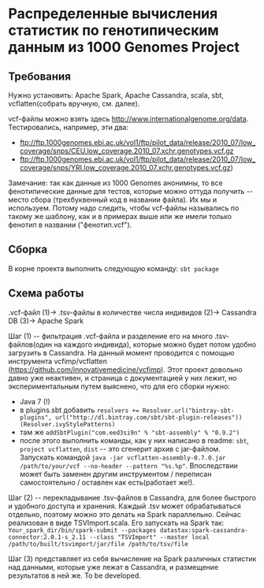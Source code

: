 # Распределенные вычисления статистик по генотипическим данным из 1000 Genomes Project

## Требования
Нужно установить: Apache Spark, Apache Cassandra, scala, sbt, vcflatten(собрать вручную, см. далее).

vcf-файлы можно взять здесь http://www.internationalgenome.org/data. Тестировались, например, эти два:
- ftp://ftp.1000genomes.ebi.ac.uk/vol1/ftp/pilot_data/release/2010_07/low_coverage/snps/CEU.low_coverage.2010_07.xchr.genotypes.vcf.gz
- ftp://ftp.1000genomes.ebi.ac.uk/vol1/ftp/pilot_data/release/2010_07/low_coverage/snps/YRI.low_coverage.2010_07.xchr.genotypes.vcf.gz)

Замечание: так как данные из 1000 Genomes анонимны, то все фенотипические данные для тестов, которые можно оттуда получить -- место сбора (трехбуквенный код в названии файла). Их мы и используем. Потому надо следить, чтобы vcf-файлы назывались по такому же шаблону, как и в примерах выше или же имели только фенотип в названии ("фенотип.vcf").

## Сборка
В корне проекта выполнить следующую команду:
`sbt package`

## Схема работы
.vcf-файл (1)-> .tsv-файлы в количестве числа индивидов (2)-> Cassandra DB (3)-> Apache Spark

Шаг (1) -- фильтрация .vcf-файла и разделение его на много .tsv-файлов(один на каждого индивида), которые можно будет потом удобно загрузить в Cassandra. На данный момент проводится с помощью инструмента vcfimp/vcflatten (https://github.com/innovativemedicine/vcfimp). Этот проект довольно давно уже неактивен, и страница с документацией у них лежит, но экспериментальным путем выяснено, что для его сборки нужно:
- Java 7 (!)
- в plugins.sbt добавить `resolvers += Resolver.url("bintray-sbt-plugins", url("http://dl.bintray.com/sbt/sbt-plugin-releases"))(Resolver.ivyStylePatterns)`
- там же `addSbtPlugin("com.eed3si9n" % "sbt-assembly" % "0.9.2")`
- после этого выполнить команды, как у них написано в readme: `sbt`, `project vcflatten`, `dist` -- это сгенерит архив с jar-файлом.
Запускать командой `java -jar vcflatten-assembly-0.7.0.jar /path/to/your/vcf --no-header --pattern "%s.%p"`.
Впоследствии может быть заменен другим инструментом / переписан самостоятельно / оставлен как есть(работает же!).

Шаг (2) -- перекладывание .tsv-файлов в Cassandra, для более быстрого и удобного доступа и хранения. Каждый .tsv может обрабатываться отдельно, поэтому можно это делать на Spark параллельно. Сейчас реализован в виде TSVImport.scala. Его запускать на Spark так: `Your_spark_dir/bin/spark-submit --packages datastax:spark-cassandra-connector:2.0.1-s_2.11 --class "TSVImport" --master local /path/to/built/tsvimport/jar/file /path/to/tsv/file`

Шаг (3) представляет из себя вычисление на Spark различных статистик над данными, которые уже лежат в Cassandra, и размещение результатов в ней же. To be developed.
